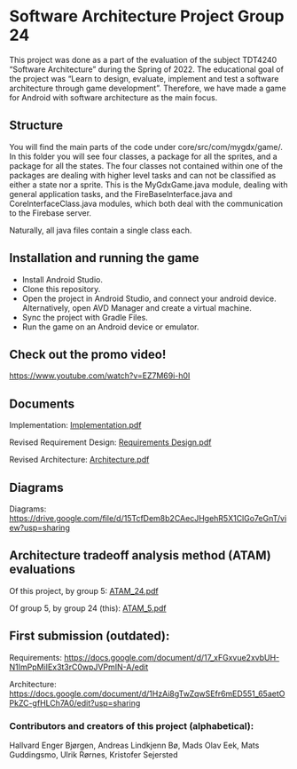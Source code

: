 # Software Architecture Project Group 24

This project was done as a part of the evaluation of the subject TDT4240 “Software
Architecture” during the Spring of 2022. The educational goal of the project was
“Learn to design, evaluate, implement and test a software architecture through game
development”. Therefore, we have made a game for Android with software
architecture as the main focus.

## Structure

You will find the main parts of the code under core/src/com/mygdx/game/.
In this folder you will see four classes, a package for all the sprites, and a package for all the states.
The four classes not contained within one of the packages are dealing with higher level tasks and can not be classified as either a state nor a sprite. This is the MyGdxGame.java module, dealing with general application tasks, and the FireBaseInterface.java and CoreInterfaceClass.java modules, which both deal with the communication to the Firebase server. 

Naturally, all java files contain a single class each.

## Installation and running the game

* Install Android Studio.
* Clone this repository.
* Open the project in Android Studio, and connect your android device. Alternatively, open AVD Manager and create a virtual machine.
* Sync the project with Gradle Files.
* Run the game on an Android device or emulator.

## Check out the promo video!

https://www.youtube.com/watch?v=EZ7M69i-h0I

## Documents

Implementation: [Implementation.pdf](https://github.com/Hallvaeb/TDT4240_progark_prosjekt/files/8558292/Implementation.pdf)

Revised Requirement Design: [Requirements Design.pdf](https://github.com/Hallvaeb/TDT4240_progark_prosjekt/files/8558293/Requirements.Design.pdf)

Revised Architecture: [Architecture.pdf](https://github.com/Hallvaeb/TDT4240_progark_prosjekt/files/8558296/Architecture.pdf)

## Diagrams

Diagrams:  https://drive.google.com/file/d/15TcfDem8b2CAecJHgehR5X1ClGo7eGnT/view?usp=sharing

## Architecture tradeoff analysis method (ATAM) evaluations

Of this project, by group 5: [ATAM_24.pdf](https://github.com/Hallvaeb/TDT4240_progark_prosjekt/files/8558258/ATAM_24.pdf)

Of group 5, by group 24 (this): [ATAM_5.pdf](https://github.com/Hallvaeb/TDT4240_progark_prosjekt/files/8558261/ATAM_5.pdf)

## First submission (outdated):

Requirements:  https://docs.google.com/document/d/17_xFGxvue2xvbUH-N1ImPpMiIEx3t3rC0wpJVPmIN-A/edit

Architecture:  https://docs.google.com/document/d/1HzAi8gTwZqwSEfr6mED551_65aetOPkZC-gfHLCh7A0/edit?usp=sharing

### Contributors and creators of this project (alphabetical):

Hallvard Enger Bjørgen, Andreas Lindkjenn Bø, Mads Olav Eek, Mats Guddingsmo, Ulrik 
Rørnes, Kristofer Sejersted
